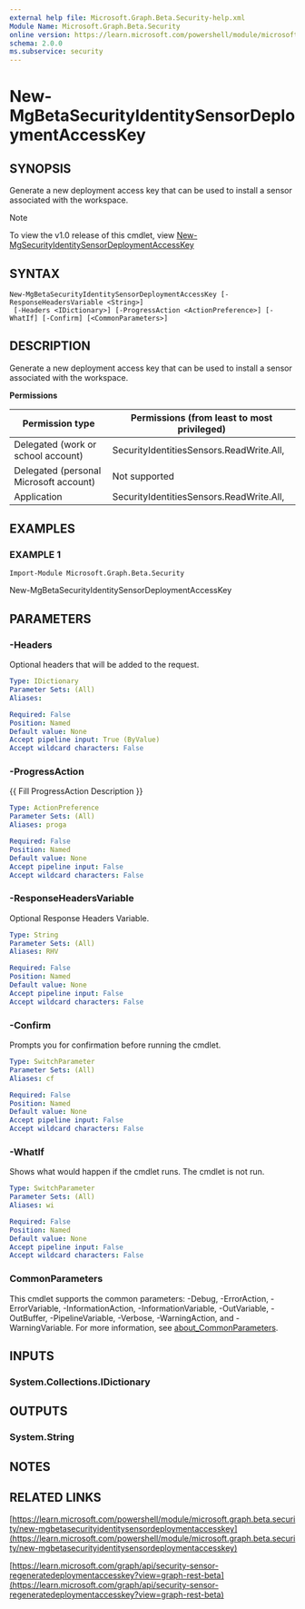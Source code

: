 ```yaml
---
external help file: Microsoft.Graph.Beta.Security-help.xml
Module Name: Microsoft.Graph.Beta.Security
online version: https://learn.microsoft.com/powershell/module/microsoft.graph.beta.security/new-mgbetasecurityidentitysensordeploymentaccesskey
schema: 2.0.0
ms.subservice: security
---
```


# New-MgBetaSecurityIdentitySensorDeploymentAccessKey

## SYNOPSIS
Generate a new deployment access key that can be used to install a sensor associated with the workspace.

> [!NOTE]
> To view the v1.0 release of this cmdlet, view [New-MgSecurityIdentitySensorDeploymentAccessKey](/powershell/module/Microsoft.Graph.Security/New-MgSecurityIdentitySensorDeploymentAccessKey?view=graph-powershell-1.0)

## SYNTAX

```
New-MgBetaSecurityIdentitySensorDeploymentAccessKey [-ResponseHeadersVariable <String>]
 [-Headers <IDictionary>] [-ProgressAction <ActionPreference>] [-WhatIf] [-Confirm] [<CommonParameters>]
```

## DESCRIPTION
Generate a new deployment access key that can be used to install a sensor associated with the workspace.

**Permissions**

| Permission type | Permissions (from least to most privileged) |
| --------------- | ------------------------------------------  |
| Delegated (work or school account) | SecurityIdentitiesSensors.ReadWrite.All,  |
| Delegated (personal Microsoft account) | Not supported |
| Application | SecurityIdentitiesSensors.ReadWrite.All,  |

## EXAMPLES

### EXAMPLE 1
```
Import-Module Microsoft.Graph.Beta.Security
```

New-MgBetaSecurityIdentitySensorDeploymentAccessKey

## PARAMETERS

### -Headers
Optional headers that will be added to the request.

```yaml
Type: IDictionary
Parameter Sets: (All)
Aliases:

Required: False
Position: Named
Default value: None
Accept pipeline input: True (ByValue)
Accept wildcard characters: False
```

### -ProgressAction
{{ Fill ProgressAction Description }}

```yaml
Type: ActionPreference
Parameter Sets: (All)
Aliases: proga

Required: False
Position: Named
Default value: None
Accept pipeline input: False
Accept wildcard characters: False
```

### -ResponseHeadersVariable
Optional Response Headers Variable.

```yaml
Type: String
Parameter Sets: (All)
Aliases: RHV

Required: False
Position: Named
Default value: None
Accept pipeline input: False
Accept wildcard characters: False
```

### -Confirm
Prompts you for confirmation before running the cmdlet.

```yaml
Type: SwitchParameter
Parameter Sets: (All)
Aliases: cf

Required: False
Position: Named
Default value: None
Accept pipeline input: False
Accept wildcard characters: False
```

### -WhatIf
Shows what would happen if the cmdlet runs.
The cmdlet is not run.

```yaml
Type: SwitchParameter
Parameter Sets: (All)
Aliases: wi

Required: False
Position: Named
Default value: None
Accept pipeline input: False
Accept wildcard characters: False
```

### CommonParameters
This cmdlet supports the common parameters: -Debug, -ErrorAction, -ErrorVariable, -InformationAction, -InformationVariable, -OutVariable, -OutBuffer, -PipelineVariable, -Verbose, -WarningAction, and -WarningVariable. For more information, see [about_CommonParameters](http://go.microsoft.com/fwlink/?LinkID=113216).

## INPUTS

### System.Collections.IDictionary
## OUTPUTS

### System.String
## NOTES

## RELATED LINKS

[https://learn.microsoft.com/powershell/module/microsoft.graph.beta.security/new-mgbetasecurityidentitysensordeploymentaccesskey](https://learn.microsoft.com/powershell/module/microsoft.graph.beta.security/new-mgbetasecurityidentitysensordeploymentaccesskey)

[https://learn.microsoft.com/graph/api/security-sensor-regeneratedeploymentaccesskey?view=graph-rest-beta](https://learn.microsoft.com/graph/api/security-sensor-regeneratedeploymentaccesskey?view=graph-rest-beta)























